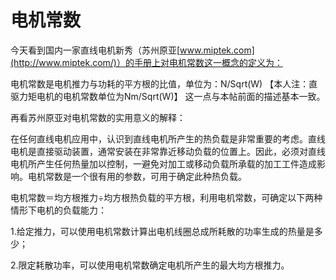 # 电机常数



今天看到国内一家直线电机新秀（苏州原亚[www.miptek.com](http://www.miptek.com/)）的手册上对电机常数这一概念的定义为：

电机常数是电机推力与功耗的平方根的比值，单位为：N/Sqrt(W) 【本人注：直驱力矩电机的电机常数单位为Nm/Sqrt(W)】
这一点与本帖前面的描述基本一致。

 

再看苏州原亚对电机常数的实用意义的解释：

在任何直线电机应用中，认识到直线电机所产生的热负载是非常重要的考虑。直线电机是直接驱动装置，通常安装在非常靠近移动负载的位置上。因此，必须对直线电机所产生任何热量加以控制，一避免对加工或移动负载所承载的加工工件造成影响。电机常数是一个很有用的参数，可用于确定此种热负载。

电机常数＝均方根推力÷均方根热负载的平方根，利用电机常数，可确定以下两种情形下电机的负载能力：

1.给定推力，可以使用电机常数计算出电机线圈总成所耗散的功率生成的热量是多少；

2.限定耗散功率，可以使用电机常数确定电机所产生的最大均方根推力。

